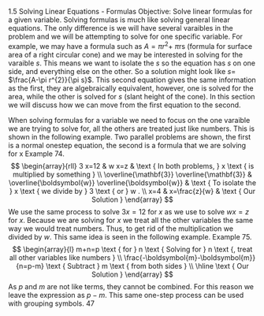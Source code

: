 1.5
Solving Linear Equations - Formulas
Objective: Solve linear formulas for a given variable.
Solving formulas is much like solving general linear equations. The only difference is we will have several varaibles in the problem and we will be attempting to solve for one specific variable. For example, we may have a formula such as $A=\pi r^{2}+$ $\pi \mathrm{rs}$ (formula for surface area of a right circular cone) and we may be interested in solving for the varaible $s$. This means we want to isolate the $s$ so the equation has $s$ on one side, and everything else on the other. So a solution might look like $s=$ $\frac{A-\pi r^{2}}{\pi s}$. This second equation gives the same information as the first, they are algebraically equivalent, however, one is solved for the area, while the other is solved for $s$ (slant height of the cone). In this section we will discuss how we can move from the first equation to the second.

When solving formulas for a variable we need to focus on the one varaible we are trying to solve for, all the others are treated just like numbers. This is shown in the following example. Two parallel problems are shown, the first is a normal onestep equation, the second is a formula that we are solving for $\mathrm{x}$
Example 74.
$$
\begin{array}{rll}
3 x=12 & w x=z & \text { In both problems, } x \text { is multiplied by something } \\
\overline{\mathbf{3}} \overline{\mathbf{3}} & \overline{\boldsymbol{w}} \overline{\boldsymbol{w}} & \text { To isolate the } x \text { we divide by } 3 \text { or } w . \\
x=4 & x=\frac{z}{w} & \text { Our Solution }
\end{array}
$$
We use the same process to solve $3 x=12$ for $x$ as we use to solve $w x=z$ for $x$. Because we are solving for $x$ we treat all the other variables the same way we would treat numbers. Thus, to get rid of the multiplication we divided by $w$. This same idea is seen in the following example.
Example 75.
$$
\begin{array}{l} 
m+n=p \text { for } n \text { Solving for } n \text {, treat all other variables like numbers } \\
\frac{-\boldsymbol{m}-\boldsymbol{m}}{n=p-m} \text { Subtract } m \text { from both sides } \\
\hline \text { Our Solution }
\end{array}
$$
As $p$ and $m$ are not like terms, they cannot be combined. For this reason we leave the expression as $p-m$. This same one-step process can be used with grouping symbols.
47